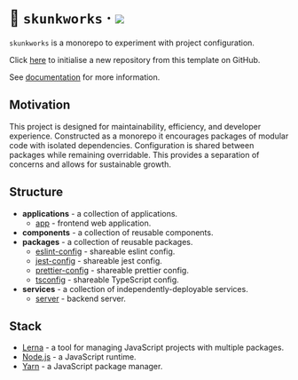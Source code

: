 # 🦨 `skunkworks` &middot; ![](https://github.com/jdanil/skunkworks/workflows/ci/badge.svg)

`skunkworks` is a monorepo to experiment with project configuration.

Click [here](https://github.com/jdanil/skunkworks/generate) to initialise a new repository from this template on GitHub.

See [documentation](docs/index.md) for more information.

## Motivation

This project is designed for maintainability, efficiency, and developer experience.
Constructed as a monorepo it encourages packages of modular code with isolated dependencies.
Configuration is shared between packages while remaining overridable.
This provides a separation of concerns and allows for sustainable growth.

## Structure

- **applications** - a collection of applications.
  - [app](applications/app/README.md) - frontend web application.
- **components** - a collection of reusable components.
- **packages** - a collection of reusable packages.
  - [eslint-config](packages/eslint-config/README.md) - shareable eslint config.
  - [jest-config](packages/jest-config/README.md) - shareable jest config.
  - [prettier-config](packages/prettier-config/README.md) - shareable prettier config.
  - [tsconfig](packages/tsconfig/README.md) - shareable TypeScript config.
- **services** - a collection of independently-deployable services.
  - [server](services/server/README.md) - backend server.

## Stack

- [Lerna](https://lerna.js.org/) - a tool for managing JavaScript projects with multiple packages.
- [Node.js](https://nodejs.org/) - a JavaScript runtime.
- [Yarn](https://yarnpkg.com/) - a JavaScript package manager.
